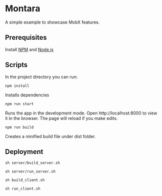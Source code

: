 # Montara
A simple example to showcase MobX features.
## Prerequisites


Install [NPM](https://www.npmjs.com/) and [Node.js](https://nodejs.org/en/download/)
## Scripts
In the project directory you can run:

```npm install```

Installs dependencies

```npm run start```

Runs the app in the development mode.
Open http://localhost:8000 to view it in the browser.
The page will reload if you make edits.

```npm run build```

Creates a minified build file under dist folder.

## Deployment

```sh server/build_server.sh```

```sh server/run_server.sh```

```sh build_client.sh```

```sh run_client.sh```